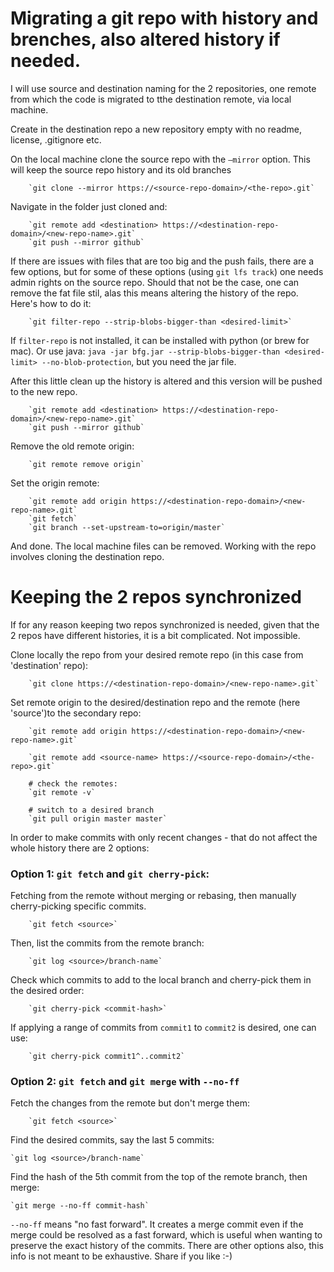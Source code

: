 
# Migrating a git repo with history and brenches, also altered history if needed.

I will use source and destination naming for the 2 repositories, one remote from which the code is migrated to tthe destination remote, via local machine.
    
Create in the destination repo a new repository empty with no readme, license, .gitignore  etc.

On the local machine clone the source repo with the `–mirror` option. This will keep the source repo history and its old branches
    
        `git clone --mirror https://<source-repo-domain>/<the-repo>.git`

Navigate in the folder just cloned and:

        `git remote add <destination> https://<destination-repo-domain>/<new-repo-name>.git`
        `git push --mirror github`

If there are issues with files that are too big and the push fails, there are a few options, but for some of these options (using `git lfs track`) one needs admin rights on the source repo. Should that not be the case, one can remove the fat file stil, alas this means altering the history of the repo. Here's how to do it:
    
        `git filter-repo --strip-blobs-bigger-than <desired-limit>`

If `filter-repo` is not installed, it can be installed with python (or brew for mac). Or use java:  `java -jar bfg.jar --strip-blobs-bigger-than <desired-limit> --no-blob-protection`, but you need the jar file.

After this little clean up the history is altered and this version will be pushed to the new repo.

        `git remote add <destination> https://<destination-repo-domain>/<new-repo-name>.git`
        `git push --mirror github`

Remove the old remote origin:

        `git remote remove origin`

Set the origin remote:

        `git remote add origin https://<destination-repo-domain>/<new-repo-name>.git`
        `git fetch`
        `git branch --set-upstream-to=origin/master`

And done. The local machine files can be removed. Working with the repo involves cloning the destination repo.


# Keeping the 2 repos synchronized

If for any reason keeping two repos synchronized is needed, given that the 2 repos have different histories, it is a bit complicated. Not impossible.

Clone locally the repo from your desired remote repo (in this case from 'destination' repo):

        `git clone https://<destination-repo-domain>/<new-repo-name>.git`


Set remote origin to the desired/destination repo and the remote <desired-name> (here 'source')to the secondary repo:

        `git remote add origin https://<destination-repo-domain>/<new-repo-name>.git`
         
        `git remote add <source-name> https://<source-repo-domain>/<the-repo>.git`
     
        # check the remotes:
        `git remote -v`
         
        # switch to a desired branch
        `git pull origin master master`

In order to make commits with only recent changes - that do not affect the whole history there are 2 options:


### Option 1: `git fetch` and `git cherry-pick`:

Fetching from the remote without merging or rebasing, then manually cherry-picking specific commits.

        `git fetch <source>`

Then, list the commits from the remote branch:

        `git log <source>/branch-name`

Check which commits to add to the local branch and cherry-pick them in the desired order:

        `git cherry-pick <commit-hash>`

If applying a range of commits from `commit1` to `commit2` is desired, one can use:

        `git cherry-pick commit1^..commit2`

         
### Option 2: `git fetch` and `git merge` with `--no-ff`

Fetch the changes from the remote but don't merge them:

        `git fetch <source>`

Find the desired commits, say the last 5 commits:

    `git log <source>/branch-name`

Find the hash of the 5th commit from the top of the remote branch, then merge:

    `git merge --no-ff commit-hash`

`--no-ff` means "no fast forward". It creates a merge commit even if the merge could be resolved as a fast forward, which is useful when wanting to preserve the exact history of the commits.
There are other options also, this info is not meant to be exhaustive. Share if you like :-)
